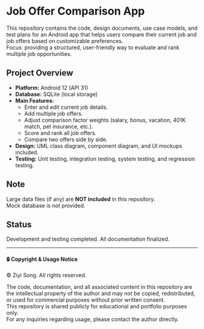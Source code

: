 # **Job Offer Comparison App**

This repository contains the code, design documents, use case models, and test plans for an Android app that helps users compare their current job and job offers based on customizable preferences.  
Focus: providing a structured, user-friendly way to evaluate and rank multiple job opportunities.

## Project Overview

- **Platform:** Android 12 (API 31)
- **Database:** SQLite (local storage)
- **Main Features:**
  - Enter and edit current job details.
  - Add multiple job offers.
  - Adjust comparison factor weights (salary, bonus, vacation, 401K match, pet insurance, etc.).
  - Score and rank all job offers.
  - Compare two offers side by side.
- **Design:** UML class diagram, component diagram, and UI mockups included.
- **Testing:** Unit testing, integration testing, system testing, and regression testing.

## Note

Large data files (if any) are **NOT included** in this repository.  
Mock database is not provided.

## Status

Development and testing completed. All documentation finalized.

---

#### 🔒 Copyright & Usage Notice

© Ziyi Song. All rights reserved.

The code, documentation, and all associated content in this repository are the intellectual property of the author and may not be copied, redistributed, or used for commercial purposes without prior written consent.  
This repository is shared publicly for educational and portfolio purposes only.  
For any inquiries regarding usage, please contact the author directly.

